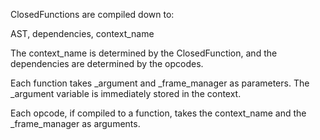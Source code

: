 ClosedFunctions are compiled down to:

AST, dependencies, context_name

The context_name is determined by the ClosedFunction, and the dependencies are determined by the opcodes.

Each function takes _argument and _frame_manager as parameters. The _argument variable is immediately stored in the context.

Each opcode, if compiled to a function, takes the context_name and the _frame_manager as arguments.
